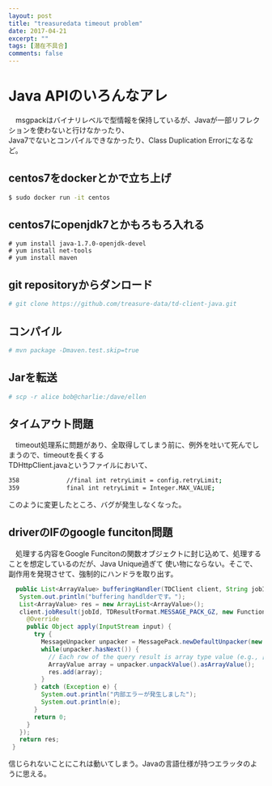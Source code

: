 ```yaml
---
layout: post
title: "treasuredata timeout problem"
date: 2017-04-21
excerpt: ""
tags: [潜在不具合]
comments: false
---
```


# Java APIのいろんなアレ
　msgpackはバイナリレベルで型情報を保持しているが、Javaが一部リフレクションを使わないと行けなかったり、  
 Java7でないとコンパイルできなかったり、Class Duplication Errorになるなど。
 

## centos7をdockerとかで立ち上げ
```sh
$ sudo docker run -it centos
```

## centos7にopenjdk7とかもろもろ入れる
```
# yum install java-1.7.0-openjdk-devel
# yum install net-tools
# yum install maven
```

## git repositoryからダンロード
```sh
# git clone https://github.com/treasure-data/td-client-java.git
```

## コンパイル
```sh
# mvn package -Dmaven.test.skip=true
```

## Jarを転送
```sh
# scp -r alice bob@charlie:/dave/ellen
```

## タイムアウト問題
　timeout処理系に問題があり、全取得してしまう前に、例外を吐いて死んでしまうので、timeoutを長くする  
TDHttpClient.javaというファイルにおいて、
```sh
358             //final int retryLimit = config.retryLimit;
359             final int retryLimit = Integer.MAX_VALUE;
```
このように変更したところ、バグが発生しなくなった。

## driverのIFのgoogle funciton問題
　処理する内容をGoogle Funcitonの関数オブジェクトに封じ込めて、処理することを想定しているのだが、Java Unique過ぎて
 使い物にならない。そこで、副作用を発現させて、強制的にハンドラを取り出す。  
 ```java
   public List<ArrayValue> bufferingHandler(TDClient client, String jobId) {
    System.out.println("buffering handlderです。");
    List<ArrayValue> res = new ArrayList<ArrayValue>();
    client.jobResult(jobId, TDResultFormat.MESSAGE_PACK_GZ, new Function<InputStream, Object>() {
      @Override
      public Object apply(InputStream input) {
        try {
          MessageUnpacker unpacker = MessagePack.newDefaultUnpacker(new GZIPInputStream(input));
          while(unpacker.hasNext()) {
            // Each row of the query result is array type value (e.g., [1, "name", ...])
            ArrayValue array = unpacker.unpackValue().asArrayValue();
            res.add(array);
          }
        } catch (Exception e) {
          System.out.println("内部エラーが発生しました");
          System.out.println(e);
        }
        return 0;
      }
    });
    return res;
  }
 ```

 信じられないことにこれは動いてしまう。Javaの言語仕様が持つエラッタのように思える。  

